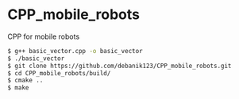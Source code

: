 # CPP_mobile_robots
CPP for mobile robots
```sh
$ g++ basic_vector.cpp -o basic_vector
$ ./basic_vector
$ git clone https://github.com/debanik123/CPP_mobile_robots.git
$ cd CPP_mobile_robots/build/
$ cmake ..
$ make
```
